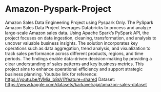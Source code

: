 # Amazon-Pyspark-Project
Amazon Sales Data Engineering Project using Pyspark Only. The PySpark Amazon Sales Data Project leverages Databricks to process and analyze large-scale Amazon sales data. Using Apache Spark’s PySpark API, the project focuses on data ingestion, cleaning, transformation, and analysis to uncover valuable business insights. The solution incorporates key operations such as data aggregation, trend analysis, and visualization to track sales performance across different products, regions, and time periods. The findings enable data-driven decision-making by providing a clear understanding of sales patterns and key business metrics. This project aims to enhance operational efficiency and support strategic business planning.
Youtube link for reference: https://youtu.be/tVMia_b8sVI?feature=shared
Dataset: https://www.kaggle.com/datasets/karkavelrajaj/amazon-sales-dataset
